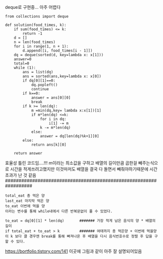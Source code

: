 deque로 구현중... 아주 어렵다
```
from collections import deque

def solution(food_times, k):
    if sum(food_times) <= k:
        return -1
    d = []
    n = len(food_times)
    for i in range(1, n + 1):
        d.append([i, food_times[i - 1]])
    dq = deque(sorted(d, key=lambda x: x[1]))
    answer=0
    total=0
    while (1):
        ans = list(dq)
        ans = sorted(ans,key=lambda x: x[0])
        if dq[0][1]==0:
            dq.popleft()
            continue
        if k==0:
            answer = ans[0][0]
            break
        if k >= len(dq):
            m =min(dq,key= lambda x:x[1])[1]
            if m*len(dq) <=k:
                for i in dq:
                    i[1] -= m
                k -= m*len(dq)
            else:
                answer = dq[len(dq)%k+1][0]
        else:
            return ans[k][0]

    return answer
```
효율성 틀린 코드임....!!!
m이라는 최소값을 구하고 배열의 길이만큼 곱한걸 빼주는식으로 시간을 적게쓰려고했지만
이것마저도 배열을 결국 다 돌면서 빼줘야하기때문에 시간초과가 난 것 같음
##################################################################
```
total_eat 총 먹은 양
last_eat 마지막 먹은 양
to_eat 이번에 먹을 양 
이라는 변수를 통해 while내에서 다른 반복문없이 풀 수 있었다.

to_eat = dq[0][1] * len(dq)       ####### 가장 적게 남은 음식의 양 * 배열의 길이
if total_eat + to_eat > k         ####### 여태까지 총 먹은양 + 이번에 먹을양이 k 보다 클 경우엔 break를 통해 빠져나온 후 배열을 다시 음식번호수로 정렬 후 답을 구할 수 있다.
```
https://bortfolio.tistory.com/141
이곳에 그림과 같이 아주 잘 설명되어있음

